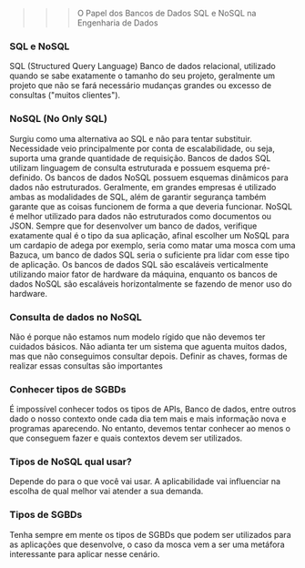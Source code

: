 >>>  O Papel dos Bancos de Dados SQL e NoSQL na Engenharia de Dados

### SQL e NoSQL
SQL (Structured Query Language)
Banco de dados relacional, utilizado quando se sabe exatamente o tamanho do seu projeto, geralmente um projeto que não se fará necessário mudanças grandes ou excesso de consultas ("muitos clientes").


### NoSQL (No Only SQL)
Surgiu como uma alternativa ao SQL e não para tentar substituir. Necessidade veio principalmente por conta de escalabilidade, ou seja, suporta uma grande quantidade de requisição. Bancos de dados SQL utilizam linguagem de consulta estruturada e possuem esquema pré-definido. Os bancos de dados NoSQL possuem esquemas dinâmicos para dados não estruturados. Geralmente, em grandes empresas é utilizado ambas as modalidades de SQL, além de garantir segurança também garante que as coisas funcionem de forma a que deveria funcionar. NoSQL é melhor utilizado para dados não estruturados como documentos ou JSON. Sempre que for desenvolver um banco de dados, verifique exatamente qual é o tipo da sua aplicação, afinal escolher um NoSQL para um cardapio de adega por exemplo, seria como matar uma mosca com uma Bazuca, um banco de dados SQL seria o suficiente pra lidar com esse tipo de aplicação. Os bancos de dados SQL são escaláveis verticalmente utilizando maior fator de hardware da máquina, enquanto os bancos de dados NoSQL são escaláveis horizontalmente se fazendo de menor uso do hardware. 


### Consulta de dados no NoSQL
Não é porque não estamos num modelo rígido que não devemos ter cuidados básicos. Não adianta ter um sistema que aguenta muitos dados, mas que não conseguimos consultar depois. Definir as chaves, formas de realizar essas consultas são importantes


### Conhecer tipos de SGBDs
É impossível conhecer todos os tipos de APIs, Banco de dados, entre outros dado o nosso contexto onde cada dia tem mais e mais informação nova e programas aparecendo. No entanto, devemos tentar conhecer ao menos o que conseguem fazer e quais contextos devem ser utilizados.


### Tipos de NoSQL qual usar?
Depende do para o que você vai usar. A aplicabilidade vai influenciar na escolha de qual melhor vai atender a sua demanda.


### Tipos de SGBDs
Tenha sempre em mente os tipos de SGBDs que podem ser utilizados para as aplicações que desenvolve, o caso da mosca vem a ser uma metáfora interessante para aplicar nesse cenário.